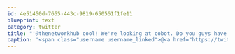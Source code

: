 ```yaml
---
id: 4e51450d-7655-443c-9819-650561f1fe11
blueprint: text
category: twitter
title: "'@thenetworkhub cool! We're looking at cobot. Do you guys have any sort of in/out board?"
caption: '<span class="username username_linked">@<a href="https://twitter.com/thenetworkhub" title="The Network Hub">thenetworkhub</a></span> cool! We''re looking at cobot. Do you guys have any sort of in/out board?'
---
```

